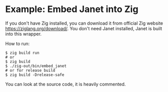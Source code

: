 # Example: Embed Janet into Zig

If you don't have Zig installed, you can download it from official Zig
website <https://ziglang.org/download/>. You don't need Janet installed,
Janet is built into this wrapper.

How to run:
```shell
$ zig build run
# or
$ zig build
$ ./zig-out/bin/embed_janet
# or for release build
$ zig build -Drelease-safe
```

You can look at the source code, it is heavily commented.
